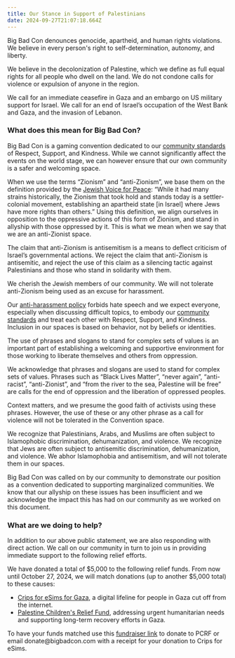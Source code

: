 ```yaml
---
title: Our Stance in Support of Palestinians
date: 2024-09-27T21:07:18.664Z
---
```


Big Bad Con denounces genocide, apartheid, and human rights violations. We believe in every person's right to self-determination, autonomy, and liberty.

We believe in the decolonization of Palestine, which we define as full equal rights for all people who dwell on the land. We do not condone calls for violence or expulsion of anyone in the region.

We call for an immediate ceasefire in Gaza and an embargo on US military support for Israel. We call for an end of Israel’s occupation of the West Bank and Gaza, and the invasion of Lebanon.

### What does this mean for Big Bad Con?

Big Bad Con is a gaming convention dedicated to our [community standards](https://www.bigbadcon.com/community-standards/) of Respect, Support, and Kindness. While we cannot significantly affect the events on the world stage, we can however ensure that our own community is a safer and welcoming space. 

When we use the terms “Zionism” and “anti-Zionism”, we base them on the definition provided by the [Jewish Voice for Peace](https://www.jewishvoiceforpeace.org/resource/zionism/): “While it had many strains historically, the Zionism that took hold and stands today is a settler-colonial movement, establishing an apartheid state \[in Israel] where Jews have more rights than others.” Using this definition, we align ourselves in opposition to the oppressive actions of this form of Zionism, and stand in allyship with those oppressed by it. This is what we mean when we say that we are an anti-Zionist space.

The claim that anti-Zionism is antisemitism is a means to deflect criticism of Israel’s governmental actions. We reject the claim that anti-Zionism is antisemitic, and reject the use of this claim as a silencing tactic against Palestinians and those who stand in solidarity with them.

We cherish the Jewish members of our community. We will not tolerate anti-Zionism being used as an excuse for harassment. 

Our [anti-harassment policy](https://www.bigbadcon.com/anti-harassment-policy/) forbids hate speech and we expect everyone, especially when discussing difficult topics, to embody our [community standards](https://www.bigbadcon.com/community-standards/) and treat each other with Respect, Support, and Kindness. Inclusion in our spaces is based on behavior, not by beliefs or identities.

The use of phrases and slogans to stand for complex sets of values is an important part of establishing a welcoming and supportive environment for those working to liberate themselves and others from oppression. 

We acknowledge that phrases and slogans are used to stand for complex sets of values. Phrases such as “Black Lives Matter”, “never again”, “anti-racist”, “anti-Zionist”, and “from the river to the sea, Palestine will be free” are calls for the end of oppression and the liberation of oppressed peoples. 

Context matters, and we presume the good faith of activists using these phrases. However, the use of these or any other phrase as a call for violence will not be tolerated in the Convention space.

We recognize that Palestinians, Arabs, and Muslims are often subject to Islamophobic discrimination, dehumanization, and violence. We recognize that Jews are often subject to antisemitic discrimination, dehumanization, and violence. We abhor Islamophobia and antisemitism, and will not tolerate them in our spaces.

Big Bad Con was called on by our community to demonstrate our position as a convention dedicated to supporting marginalized communities. We know that our allyship on these issues has been insufficient and we acknowledge the impact this has had on our community as we worked on this document.

### What are we doing to help?

In addition to our above public statement, we are also responding with direct action. We call on our community in turn to join us in providing immediate support to the following relief efforts.

We have donated a total of $5,000 to the following relief funds. From now until October 27, 2024, we will match donations (up to another $5,000 total) to these causes:

* [Crips for eSims for Gaza](https://chuffed.org/project/crips-for-esims-for-gaza), a digital lifeline for people in Gaza cut off from the internet.
* [Palestine Children's Relief Fund](https://www.pcrf.net/), addressing urgent humanitarian needs and supporting long-term recovery efforts in Gaza. 

To have your funds matched use this [fundraiser link](https://pcrf1.app.neoncrm.com/campaign.jsp?campaign=14\&fundraiser=950670&) to donate to PCRF or email donate\@bigbadcon.com with a receipt for your donation to Crips for eSims. 
